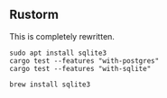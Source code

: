 ## Rustorm

This is completely rewritten.

```
sudo apt install sqlite3
cargo test --features "with-postgres"
cargo test --features "with-sqlite"
```

```
brew install sqlite3
```

